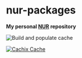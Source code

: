 # nur-packages

**My personal [NUR](https://github.com/nix-community/NUR) repository**

<!-- Remove this if you don't use github actions -->
![Build and populate cache](https://github.com/demivan/nur-packages/workflows/Build%20and%20populate%20cache/badge.svg)

[![Cachix Cache](https://img.shields.io/badge/cachix-demivan-blue.svg)](https://demivan.cachix.org)

